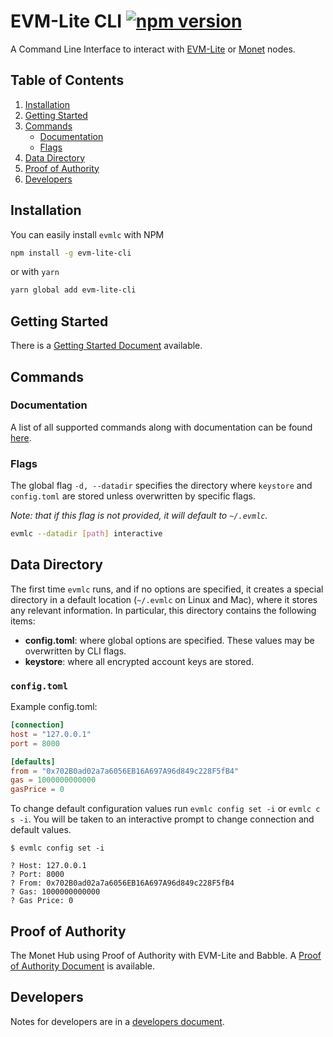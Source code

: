 # EVM-Lite CLI [![npm version](https://badge.fury.io/js/evm-lite-cli.svg)](https://badge.fury.io/js/evm-lite-cli)

A Command Line Interface to interact with [EVM-Lite](https://github.com/mosaicnetworks/evm-lite#readme) or [Monet](https://github.com/mosaicnetworks/monetd#readme) nodes.

## Table of Contents

1. [Installation](#installation)
2. [Getting Started](#getting-started)
3. [Commands](#commands)
    - [Documentation](#documentation)
    - [Flags](#flags)
4. [Data Directory](#data-directory)
5. [Proof of Authority](#proof-of-authority)
6. [Developers](#developers)

## Installation

You can easily install `evmlc` with NPM

```bash
npm install -g evm-lite-cli
```

or with `yarn`

```bash
yarn global add evm-lite-cli
```

## Getting Started

There is a [Getting Started Document](docs/getting-started.md) available.

## Commands

### Documentation

A list of all supported commands along with documentation can be found [here](docs/README.md).

### Flags

The global flag `-d, --datadir` specifies the directory where `keystore` and `config.toml` are stored unless overwritten by specific flags.

_Note: that if this flag is not provided, it will default to `~/.evmlc`._

```bash
evmlc --datadir [path] interactive
```

## Data Directory

The first time `evmlc` runs, and if no options are specified, it creates a
special directory in a default location (`~/.evmlc` on Linux and Mac), where it
stores any relevant information. In particular, this directory contains the
following items:

-   **config.toml**: where global options are specified. These values may be
    overwritten by CLI flags.
-   **keystore**: where all encrypted account keys are stored.

### `config.toml`

Example config.toml:

```toml
[connection]
host = "127.0.0.1"
port = 8000

[defaults]
from = "0x702B0ad02a7a6056EB16A697A96d849c228F5fB4"
gas = 1000000000000
gasPrice = 0
```

To change default configuration values run `evmlc config set -i` or `evmlc c s -i`. You will be
taken to an interactive prompt to change connection and default values.

```console
$ evmlc config set -i

? Host: 127.0.0.1
? Port: 8000
? From: 0x702B0ad02a7a6056EB16A697A96d849c228F5fB4
? Gas: 1000000000000
? Gas Price: 0
```

## Proof of Authority

The Monet Hub using Proof of Authority with EVM-Lite and Babble. A [Proof of Authority Document](docs/proof-of-authority.md) is available.

## Developers

Notes for developers are in a [developers document](docs/developer.md).
